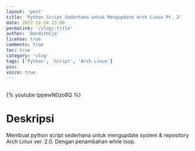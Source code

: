 ```yaml
---
layout: 'post'
title: 'Python Script Sederhana untuk Mengupdate Arch Linux Pt. 2'
date: 2017-12-24 23:00
permalink: '/vlog/:title'
author: 'BanditHijo'
license: true
comments: true
toc: true
category: 'vlog'
tags: ['Python', 'Script', 'Arch Linux']
pin:
voice: true
---
```


<div style="margin-top:30px;"></div>

{% youtube tppewN0zo8Q %}

# Deskripsi

Membuat python script sederhana untuk mengupdate system & repository Arch Linux ver. 2.0. Dengan penambahan while loop.
